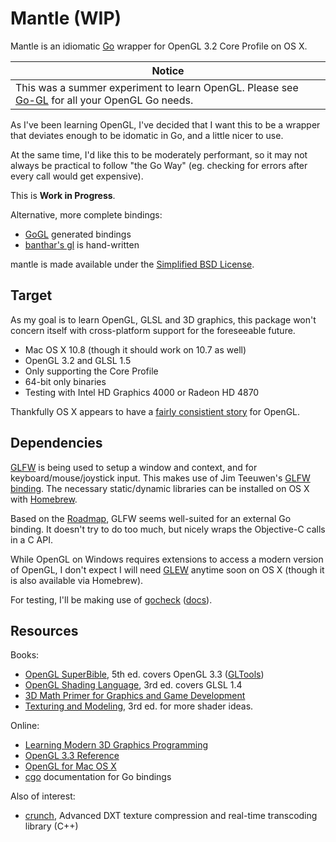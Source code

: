 # Mantle (WIP)

Mantle is an idiomatic [Go](http://golang.org/) wrapper for OpenGL 3.2 Core Profile on OS X.

|Notice    |
|----------|
|This was a summer experiment to learn OpenGL. Please see [Go-GL](https://github.com/go-gl) for all your OpenGL Go needs.|

As I've been learning OpenGL, I've decided that I want this to be a wrapper that deviates enough to be idomatic in Go, and a little nicer to use.

At the same time, I'd like this to be moderately performant, so it may not always be practical to follow "the Go Way" (eg. checking for errors after every call would get expensive).

This is **Work in Progress**.

Alternative, more complete bindings:

* [GoGL](https://github.com/chsc/gogl) generated bindings
* [banthar's gl](https://github.com/banthar/gl) is hand-written

mantle is made available under the [Simplified BSD License](http://opensource.org/licenses/bsd-license.php/).

## Target

As my goal is to learn OpenGL, GLSL and 3D graphics, this package won't concern itself with cross-platform support for the foreseeable future.

* Mac OS X 10.8 (though it should work on 10.7 as well)
* OpenGL 3.2 and GLSL 1.5
* Only supporting the Core Profile
* 64-bit only binaries
* Testing with Intel HD Graphics 4000 or Radeon HD 4870

Thankfully OS X appears to have a [fairly consistient story](https://developer.apple.com/graphicsimaging/opengl/capabilities/) for OpenGL.


## Dependencies

[GLFW](http://www.glfw.org/) is being used to setup a window and context, and for keyboard/mouse/joystick input. This makes use of Jim Teeuwen's [GLFW binding](http://go.pkgdoc.org/github.com/jteeuwen/glfw). The necessary static/dynamic libraries can be installed on OS X with [Homebrew](http://mxcl.github.com/homebrew/).

Based on the [Roadmap](http://wiki.glfw.org/wiki/Roadmap_for_GLFW_3), GLFW seems well-suited for an external Go binding. It doesn't try to do too much, but nicely wraps the Objective-C calls in a C API.

While OpenGL on Windows requires extensions to access a modern version of OpenGL, I don't expect I will need [GLEW](http://glew.sourceforge.net/) anytime soon on OS X (though it is also available via Homebrew).

For testing, I'll be making use of [gocheck](http://labix.org/gocheck) ([docs](http://go.pkgdoc.org/launchpad.net/gocheck)).

## Resources

Books:

* [OpenGL SuperBible](http://www.starstonesoftware.com/OpenGL/), 5th ed. covers OpenGL 3.3 ([GLTools](http://code.google.com/p/oglsuperbible5/))
* [OpenGL Shading Language](http://www.amazon.com/OpenGL-Shading-Language-Edition-ebook/dp/B002HMJYC4/), 3rd ed. covers GLSL 1.4
* [3D Math Primer for Graphics and Game Development](http://www.amazon.com/Graphics-Development-Wordware-Library-ebook/dp/B0026A6CJ0/)
* [Texturing and Modeling](http://www.amazon.com/Texturing-Modeling-Third-Edition-Procedural/dp/1558608486/), 3rd ed. for more shader ideas.

Online:

* [Learning Modern 3D Graphics Programming](http://www.arcsynthesis.org/gltut/)
* [OpenGL 3.3 Reference](http://www.opengl.org/sdk/docs/man3/)
* [OpenGL for Mac OS X](https://developer.apple.com/devcenter/mac/resources/opengl/)
* [cgo](http://golang.org/doc/articles/c_go_cgo.html) documentation for Go bindings

Also of interest:

* [crunch](http://code.google.com/p/crunch/), Advanced DXT texture compression and real-time transcoding library (C++)

